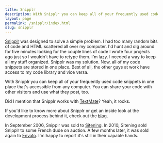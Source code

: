 ```yaml
---
title: Snipplr
description: With Snipplr you can keep all of your frequently used code snippets in one place that's accessible from any computer. You can share your code with other visitors and use what they post, too.
layout: page
permalink: /snipplr/index.html
slug: snipplr
---
```

[Snipplr](http://snipplr.com) was designed to solve a simple problem. I had
too many random bits of code and HTML scattered all over my computer. I'd hunt
and dig around for five minutes looking for the couple lines of code I wrote
four projects ago just so I wouldn't have to retype them. I'm lazy. I needed a
way to keep all my stuff organized. Snipplr was my solution. Now, all of my
code snippets are stored in one place. Best of all, the other guys at work
have access to my code library and vice versa.

With Snipplr you can keep all of your frequently used code snippets in one
place that's accessible from any computer. You can share your code with other
visitors and use what they post, too.

Did I mention that Snipplr works with [TextMate](http://macromates.com)? Yeah,
it rocks.

If you'd like to know more about Snipplr or get an inside look at the
development process behind it, check out the [blog](http://snipplr.com/blog/).

In September 2006, Snipplr was sold to [Sitening](http://sitening.com). In 2010, Sitening sold Snipplr to some French dude on auction. A few months later, it was sold again to [Envato](http://envato.com/). I'm happy to report it's still in their capable hands.